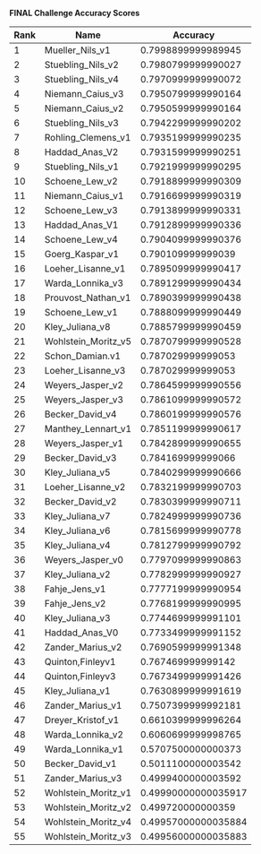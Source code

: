 **FINAL Challenge Accuracy Scores**



|Rank|Name|Accuracy|
|----|-----|---|
|1|Mueller_Nils_v1|0.7998899999989945|
|2|Stuebling_Nils_v2|0.7980799999990027|
|3|Stuebling_Nils_v4|0.7970999999990072|
|4|Niemann_Caius_v3|0.7950799999990164|
|5|Niemann_Caius_v2|0.7950599999990164|
|6|Stuebling_Nils_v3|0.7942299999990202|
|7|Rohling_Clemens_v1|0.7935199999990235|
|8|Haddad_Anas_V2|0.7931599999990251|
|9|Stuebling_Nils_v1|0.7921999999990295|
|10|Schoene_Lew_v2|0.7918899999990309|
|11|Niemann_Caius_v1|0.7916699999990319|
|12|Schoene_Lew_v3|0.7913899999990331|
|13|Haddad_Anas_V1|0.7912899999990336|
|14|Schoene_Lew_v4|0.7904099999990376|
|15|Goerg_Kaspar_v1|0.790109999999039|
|16|Loeher_Lisanne_v1|0.7895099999990417|
|17|Warda_Lonnika_v3|0.7891299999990434|
|18|Prouvost_Nathan_v1|0.7890399999990438|
|19|Schoene_Lew_v1|0.7888099999990449|
|20|Kley_Juliana_v8|0.7885799999990459|
|21|Wohlstein_Moritz_v5|0.7870799999990528|
|22|Schon_Damian.v1|0.787029999999053|
|23|Loeher_Lisanne_v3|0.787029999999053|
|24|Weyers_Jasper_v2|0.7864599999990556|
|25|Weyers_Jasper_v3|0.7861099999990572|
|26|Becker_David_v4|0.7860199999990576|
|27|Manthey_Lennart_v1|0.7851199999990617|
|28|Weyers_Jasper_v1|0.7842899999990655|
|29|Becker_David_v3|0.784169999999066|
|30|Kley_Juliana_v5|0.7840299999990666|
|31|Loeher_Lisanne_v2|0.7832199999990703|
|32|Becker_David_v2|0.7830399999990711|
|33|Kley_Juliana_v7|0.7824999999990736|
|34|Kley_Juliana_v6|0.7815699999990778|
|35|Kley_Juliana_v4|0.7812799999990792|
|36|Weyers_Jasper_v0|0.7797099999990863|
|37|Kley_Juliana_v2|0.7782999999990927|
|38|Fahje_Jens_v1|0.7777199999990954|
|39|Fahje_Jens_v2|0.7768199999990995|
|40|Kley_Juliana_v3|0.7744699999991101|
|41|Haddad_Anas_V0|0.7733499999991152|
|42|Zander_Marius_v2|0.7690599999991348|
|43|Quinton,Finleyv1|0.767469999999142|
|44|Quinton,Finleyv3|0.7673499999991426|
|45|Kley_Juliana_v1|0.7630899999991619|
|46|Zander_Marius_v1|0.7507399999992181|
|47|Dreyer_Kristof_v1|0.6610399999996264|
|48|Warda_Lonnika_v2|0.6060699999998765|
|49|Warda_Lonnika_v1|0.5707500000000373|
|50|Becker_David_v1|0.5011100000003542|
|51|Zander_Marius_v3|0.4999400000003592|
|52|Wohlstein_Moritz_v1|0.49990000000035917|
|53|Wohlstein_Moritz_v2|0.499720000000359|
|54|Wohlstein_Moritz_v4|0.49957000000035884|
|55|Wohlstein_Moritz_v3|0.49956000000035883|
